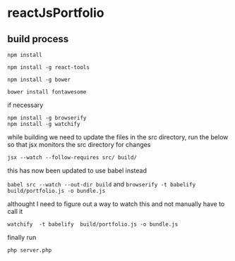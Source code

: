 # reactJsPortfolio


## build process


```
npm install

npm install -g react-tools

npm install -g bower

bower install fontawesome
```

if necessary 

```
npm install -g browserify
npm install -g watchify
```

while building we need to update the files in the src directory, run the below so that jsx monitors the src directory for changes

`jsx --watch --follow-requires src/ build/`

this has now been updated to use babel instead

`babel src --watch --out-dir build` and `browserify -t babelify  build/portfolio.js -o bundle.js` 

althought I need to figure out a way to watch this and not manually have to call it

```
watchify  -t babelify  build/portfolio.js -o bundle.js
```

finally run 

`php server.php`